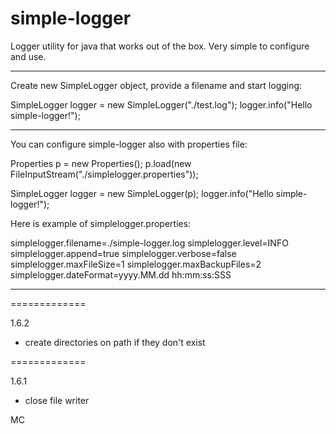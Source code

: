 simple-logger
=============

Logger utility for java that works out of the box. Very simple to configure and use.

-------------

Create new SimpleLogger object, provide a filename and start logging:

SimpleLogger logger = new SimpleLogger("./test.log");
logger.info("Hello simple-logger!");

-------------

You can configure simple-logger also with properties file:

Properties p = new Properties();
p.load(new FileInputStream("./simplelogger.properties"));

SimpleLogger logger = new SimpleLogger(p);
logger.info("Hello simple-logger!");


Here is example of simplelogger.properties:

simplelogger.filename=./simple-logger.log
simplelogger.level=INFO
simplelogger.append=true
simplelogger.verbose=false
simplelogger.maxFileSize=1
simplelogger.maxBackupFiles=2
simplelogger.dateFormat=yyyy.MM.dd hh:mm:ss:SSS

-------------

=============

1.6.2
- create directories on path if they don't exist

=============

1.6.1
- close file writer

MC
